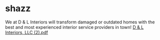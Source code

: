 # shazz
We at D &amp; L Interiors will transform damaged or outdated homes with the best and most experienced interior service providers in town!
[D & L Interiors, LLC (2).pdf](https://github.com/user-attachments/files/18736239/D.L.Interiors.LLC.2.pdf)
